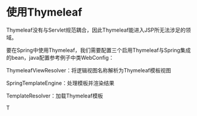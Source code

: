 使用Thymeleaf
==================
Thymeleaf没有与Servlet规范耦合，因此Thymeleaf能进入JSP所无法涉足的领域。

要在Spring中使用Thymeleaf，我们需要配置三个启用Thymeleaf与Spring集成的bean，java配置参考例子中类WebConfig：

ThymeleafViewResolver：将逻辑视图名称解析为Thymeleaf模板视图

SpringTemplateEngine：处理模板并渲染结果

TemplateResolver：加载Thymeleaf模板

T
